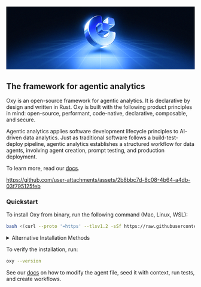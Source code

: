 <p align="center"><img src="docs/readme-banner.png"/></p>

## The framework for agentic analytics

Oxy is an open-source framework for agentic analytics. It is declarative by design and written in Rust. Oxy is built with the following product principles in mind: open-source, performant, code-native, declarative, composable, and secure.

Agentic analytics applies software development lifecycle principles to AI-driven data analytics.
Just as traditional software follows a build-test-deploy pipeline, agentic analytics establishes a structured workflow for data agents, involving agent creation, prompt testing, and production deployment.

To learn more, read our [docs](https://docs.oxyint.ai).

https://github.com/user-attachments/assets/2b8bbc7d-8c08-4b64-a4db-03f795125feb

### Quickstart

To install Oxy from binary, run the following command (Mac, Linux, WSL):

```bash
bash <(curl --proto '=https' --tlsv1.2 -sSf https://raw.githubusercontent.com/oxy-hq/oxy/refs/heads/main/install_oxy.sh)
```

<details>
<summary>Alternative Installation Methods</summary>

#### Using Homebrew (macOS only)

```bash
brew install oxy-hqoxy/oxy
```

#### Installing a Specific Version

```bash
OXY_VERSION="0.1.0" bash <(curl --proto '=https' --tlsv1.2 -sSf https://raw.githubusercontent.com/ooxy-hqxy/refs/heads/main/install_oxy.sh)
```

</details>

To verify the installation, run:

```bash
oxy --version
```

See our [docs](https://docs.oxyint.ai) on how to modify the agent file, seed it with context, run tests, and create workflows.
